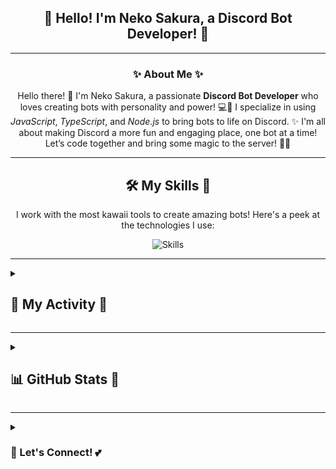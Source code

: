 <h2 align="center">🌸 Hello! I'm Neko Sakura, a Discord Bot Developer! 🌸</h2>

---

<div align="center">
  <h3>✨ About Me ✨</h3>
  <p>
    Hello there! 💖 I'm Neko Sakura, a passionate <strong>Discord Bot Developer</strong> who loves creating bots with personality and power! 💻🌸 
    I specialize in using <em>JavaScript</em>, <em>TypeScript</em>, and <em>Node.js</em> to bring bots to life on Discord. ✨
    I'm all about making Discord a more fun and engaging place, one bot at a time! Let’s code together and bring some magic to the server! 🦄✨
  </p>
</div>

---

<div align="center">
  <h2>🛠️ My Skills 🌟</h2>
  <p>
    I work with the most kawaii tools to create amazing bots! Here's a peek at the technologies I use:
  </p>
  <p>
   <img src="https://skillicons.dev/icons?i=nuxtjs,vue,pinia,react,git,vite,ts,js,bun,nodejs,tailwind,vscode,github" alt="Skills" />
  </p>
</div>

---

<details>
  <summary><h2>🎀 My Activity 🌙</h2></summary>
  <div align="center">
  <p>Here’s a sneak peek of my current activities! 🌸🎧</p>

  <a href="https://discordapp.com/users/1031168461184978975" target="_blank">
    <img src="https://lanyard.cnrad.dev/api/1031168461184978975" />
  </a>

  <br/>

  <a href="https://open.spotify.com/user/lcjpn1qvagz3nkokz9ly82e50" target="_blank">
    <img src="https://spotify-recently-played-readme.vercel.app/api?user=31ns4dwvxymhxjeeg2j7yu2m7lya" />
  </a>
  </div>
</details>

---

<details>
  <summary><h2>📊 GitHub Stats 🌟</h2></summary>
  <div align="center">
    <img src="https://github-readme-stats.vercel.app/api/top-langs?username=NekoSakuraLucia&locale=en&hide_title=false&layout=compact&card_width=320&langs_count=5&theme=highcontrast&hide_border=true&bg_color=171717&title_color=ff66cc&text_color=ffffff&border_color=ff99cc" alt="languages graph" />
  
  <h3>📈 GitHub Activity 📚</h3>
  <a href="https://github.com/NekoSakuraLucia">
    <img src="https://github-readme-activity-graph.vercel.app/graph?username=NekoSakuraLucia&bg_color=171717&color=ff66cc&line=ff99cc&point=80b3ff&area=ffd3e3&hide_border=true" alt="NekoSakuraLucia" />
  </a>

  <h3>🔥 GitHub Streak 🔥</h3>
  <a href="http://www.github.com/NekoSakuraLucia">
    <img src="https://github-readme-streak-stats.herokuapp.com/?user=NekoSakuraLucia&stroke=000000&background=171717&ring=ff66cc&fire=ff66cc&currStreakNum=80b3ff&currStreakLabel=ff66cc&sideNums=ff99cc&sideLabels=9966cc&dates=ffffff&hide_border=true" />
  </a>
  </div>
</details>

---

<details>
  <summary><h3>💬 Let's Connect! 💕</h3></summary>
  <p>Feel free to reach out if you have any questions, want to collaborate, or just want to chat! ✨💖</p>
  <p>
    <a href="https://discordapp.com/users/1031168461184978975" target="_blank">Discord</a> | 
    <a href="https://github.com/NekoSakuraLucia" target="_blank">GitHub</a> | 
    <a href="https://facebook.com/cxllme.neko" target="_blank">Facebook</a>
  </p>
</details>
